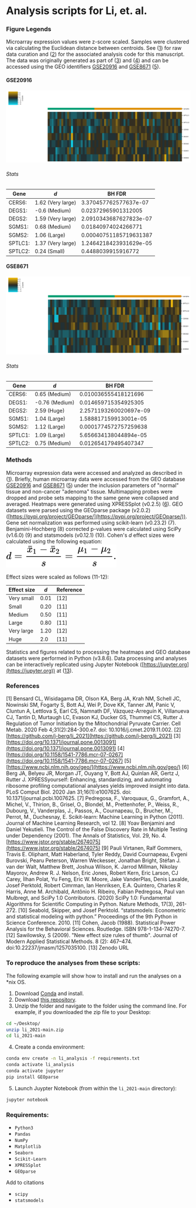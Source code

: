 # Analysis scripts for Li, et. al.

### Figure Legends
Microarray expression values were z-score scaled. Samples were clustered via calculating the Euclidean distance between centroids. See ([1](https://doi.org/10.1016/j.cmet.2019.11.002)) for raw data curation and ([2](https://github.com/j-berg/summers_2020)) for the associated analysis code for this manuscript. The data was originally generated as part of ([3](https://doi.org/10.1371/journal.pone.0013091)) and ([4](https://doi.org/10.1158/1541-7786.mcr-07-0267)) and can be accessed using the GEO identifiers [GSE20916](http://www.ncbi.nlm.nih.gov/geo/query/acc.cgi?acc=GSE20916) and [GSE8671](http://www.ncbi.nlm.nih.gov/geo/query/acc.cgi?acc=GSE8671) ([5](https://www.ncbi.nlm.nih.gov/geo/)).

#### GSE20916
![Gene set analysis in GSE20916](plots/GSE20916_heatmap.png "Gene set analysis in GSE20916")

###### Stats
| Gene      | <i>d</i>    | BH FDR   |
| -----------      | ----------- | ----------- |
| CERS6: | 1.62	(Very large) | 3.370457762577637e-07 |
| DEGS1: | -0.6	(Medium) | 0.02372965901312005 |
| DEGS2: | 1.59	(Very large) | 2.0910343687627823e-07 |
| SGMS1: | 0.68	(Medium) | 0.01840974024266771 |
| SGMS2: | 1.06	(Large) | 0.00040751185719631387 |
| SPTLC1: | 1.37	(Very large) | 1.2464218423931629e-05 |
| SPTLC2: | 0.24	(Small) | 0.4488039915916772 |

#### GSE8671
![Gene set analysis in GSE8671](plots/GSE8671_heatmap.png "Gene set analysis in GSE8671")

###### Stats
| Gene      | <i>d</i>    | BH FDR   |
| -----------      | ----------- | ----------- |
| CERS6: | 0.65	(Medium) | 0.010036555418121696 |
| DEGS1: | -0.76	(Medium) | 0.014659715354925305 |
| DEGS2: | 2.59	(Huge) | 2.2571193260020697e-09 |
| SGMS1: | 1.04	(Large) | 1.588817159913001e-05 |
| SGMS2: | 1.12	(Large) | 0.0001774572757259638 |
| SPTLC1: | 1.09	(Large) | 5.656634138044894e-05 |
| SPTLC2: | 0.75	(Medium) | 0.012654179495407347 |


### Methods
Microarray expression data were accessed and analyzed as described in ([1](https://doi.org/10.1016/j.cmet.2019.11.002)). Briefly, human microarray data were accessed from the GEO database [GSE20916](http://www.ncbi.nlm.nih.gov/geo/query/acc.cgi?acc=GSE20916) and [GSE8671](http://www.ncbi.nlm.nih.gov/geo/query/acc.cgi?acc=GSE8671) ([5](https://www.ncbi.nlm.nih.gov/geo/)) under the inclusion parameters of "normal" tissue and non-cancer "adenoma" tissue. Multimapping probes were dropped and probe sets mapping to the same gene were collapsed and averaged. Heatmaps were generated using XPRESSplot (v0.2.5) ([6](https://doi.org/10.1371/journal.pcbi.1007625)). GEO datasets were parsed using the GEOparse package (v2.0.2) ([https://pypi.org/project/GEOparse/](https://pypi.org/project/GEOparse/)). Gene set normalization was performed using scikit-learn (v0.23.2) (7). Benjamini-Hochberg (8) corrected p-values were calculated using SciPy (v1.6.0) (9) and statsmodels (v0.12.1) (10). Cohen's <i>d</i> effect sizes were calculated using the following equation:
![Cohen's d](cohensd.svg "Source: https://wikimedia.org/api/rest_v1/media/math/render/svg/a82eb4ec4045a4772ae2e972e8877093bfe7b4c0")

Effect sizes were scaled as follows (11-12):

| Effect size      | <i>d</i>    | Reference   |
| -----------      | ----------- | ----------- |
| Very small       | 0.01        | [12]        |
| Small            | 0.20        | [11]        |
| Medium           | 0.50        | [11]        |
| Large            | 0.80        | [11]        |
| Very large       | 1.20        | [12]        |
| Huge             | 2.0         | [11]        |

Statistics and figures related to processing the heatmaps and GEO database datasets were performed in Python (v3.8.6). Data processing and analyses can be interactively replicated using Jupyter Notebook ([https://jupyter.org](https://jupyter.org)) at ([13](https://zenodo.org/)).

### References
[1] Bensard CL, Wisidagama DR, Olson KA, Berg JA, Krah NM, Schell JC, Nowinski SM, Fogarty S, Bott AJ, Wei P, Dove KK, Tanner JM, Panic V, Cluntun A, Lettlova S, Earl CS, Namnath DF, Vázquez-Arreguín K, Villanueva CJ, Tantin D, Murtaugh LC, Evason KJ, Ducker GS, Thummel CS, Rutter J. Regulation of Tumor Initiation by the Mitochondrial Pyruvate Carrier. Cell Metab. 2020 Feb 4;31(2):284-300.e7. doi: 10.1016/j.cmet.2019.11.002.
[2] [https://github.com/j-berg/li_2021](https://github.com/j-berg/li_2021)
[3] [https://doi.org/10.1371/journal.pone.0013091](https://doi.org/10.1371/journal.pone.0013091)
[4] [https://doi.org/10.1158/1541-7786.mcr-07-0267](https://doi.org/10.1158/1541-7786.mcr-07-0267)
[5] [https://www.ncbi.nlm.nih.gov/geo/](https://www.ncbi.nlm.nih.gov/geo/)
[6] Berg JA, Belyeu JR, Morgan JT, Ouyang Y, Bott AJ, Quinlan AR, Gertz J, Rutter J. XPRESSyourself: Enhancing, standardizing, and automating ribosome profiling computational analyses yields improved insight into data. PLoS Comput Biol. 2020 Jan 31;16(1):e1007625. doi: 10.1371/journal.pcbi.1007625.
[7] Pedregosa, F., Varoquaux, G., Gramfort, A., Michel, V., Thirion, B., Grisel, O., Blondel, M., Prettenhofer, P., Weiss, R., Dubourg, V., Vanderplas, J., Passos, A., Cournapeau, D., Brucher, M., Perrot, M., Duchesnay, E. Scikit-learn: Machine Learning in Python (2011). Journal of Machine Learning Research, vol 12.
[8] Yoav Benjamini and Daniel Yekutieli. The Control of the False Discovery Rate in Multiple Testing under Dependency (2001). The Annals of Statistics, Vol. 29, No. 4. [https://www.jstor.org/stable/2674075](https://www.jstor.org/stable/2674075)
[9] Pauli Virtanen, Ralf Gommers, Travis E. Oliphant, Matt Haberland, Tyler Reddy, David Cournapeau, Evgeni Burovski, Pearu Peterson, Warren Weckesser, Jonathan Bright, Stéfan J. van der Walt, Matthew Brett, Joshua Wilson, K. Jarrod Millman, Nikolay Mayorov, Andrew R. J. Nelson, Eric Jones, Robert Kern, Eric Larson, CJ Carey, İlhan Polat, Yu Feng, Eric W. Moore, Jake VanderPlas, Denis Laxalde, Josef Perktold, Robert Cimrman, Ian Henriksen, E.A. Quintero, Charles R Harris, Anne M. Archibald, Antônio H. Ribeiro, Fabian Pedregosa, Paul van Mulbregt, and SciPy 1.0 Contributors. (2020) SciPy 1.0: Fundamental Algorithms for Scientific Computing in Python. Nature Methods, 17(3), 261-272.
[10] Seabold, Skipper, and Josef Perktold. “statsmodels: Econometric and statistical modeling with python.” Proceedings of the 9th Python in Science Conference. 2010.
[11] Cohen, Jacob (1988). Statistical Power Analysis for the Behavioral Sciences. Routledge. ISBN 978-1-134-74270-7.
[12] Sawilowsky, S (2009). "New effect size rules of thumb". Journal of Modern Applied Statistical Methods. 8 (2): 467–474. doi:10.22237/jmasm/1257035100.
[13] Zenodo URL

### To reproduce the analyses from these scripts:
The following example will show  how to install and run the analyses on a *nix OS.

1. Download [Conda](https://conda.io/projects/conda/en/latest/user-guide/install/index.html) and install.
2. Download [this repository](https://github.com/j-berg/summers_2020/archive/main.zip).
3. Unzip the folder and navigate to the folder using the command line. For example, if you downloaded the zip file to your Desktop:
```bash
cd ~/Desktop/
unzip li_2021-main.zip
cd li_2021-main
```
4. Create a conda environment:
```bash
conda env create -n li_analysis -f requirements.txt
conda activate li_analysis
conda activate jupyter
pip install GEOparse
```

5. Launch Juypter Notebook (from within the `li_2021-main` directory):
```bash
jupyter notebook
```

### Requirements:  
* `Python3`   
* `Pandas`
* `NumPy`
* `Matplotlib`
* `Seaborn`
* `Scikit-Learn`
* `XPRESSplot`
* `GEOparse`


Add to citations
* `scipy`
* `statsmodels`
